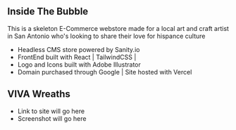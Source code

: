 ## Inside The Bubble
This is a skeleton E-Commerce webstore made for a local art and craft artist in San Antonio who's looking to share their love for hispance culture

- Headless CMS store powered by Sanity.io
- FrontEnd built with React | TailwindCSS | 
- Logo and Icons built with Adobe Illustrator 
- Domain purchased through Google | Site hosted with Vercel

## VIVA Wreaths
- Link to site will go here 
- Screenshot will go here 